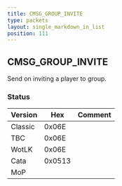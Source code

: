 ```yaml
---
title: CMSG_GROUP_INVITE
type: packets
layout: single_markdown_in_list
position: 111
---
```


## CMSG_GROUP_INVITE

Send on inviting a player to group.

### Status

Version    | Hex        | Comment
---------- | ---------- | ---------- 
Classic    | 0x06E      |
TBC        | 0x06E      |
WotLK      | 0x06E      |
Cata       | 0x0513     |
MoP        |            |
